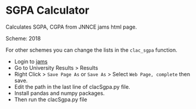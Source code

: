 # SGPA Calculator
Calculates SGPA, CGPA from JNNCE jams html page.

Scheme: 2018

For other schemes you can change the lists in the `clac_sgpa` function.

* Login to [jams](https://jams-jnnce.in/)
* Go to  University Results > Results
* Right Click > `Save Page As` or `Save As` > Select `Web Page, complete` then save.
* Edit the path in the last line of clacSgpa.py file.
* Install pandas and numpy packages.
* Then run the clacSgpa.py file
